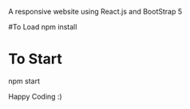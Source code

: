 A responsive website using React.js and BootStrap 5

#To Load
npm install

# To Start 
npm start

Happy Coding :)
